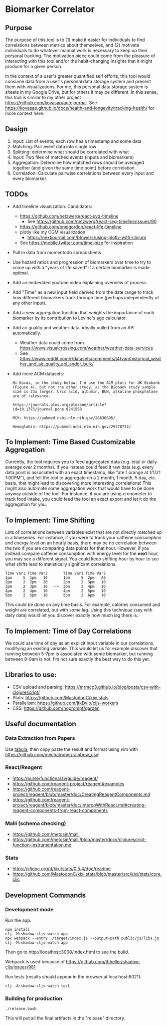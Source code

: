 # Biomarker Correlator

## Purpose

The purpose of this tool is to (1) make it easier for individuals to find
correlations between metrics about themselves, and (2) motivate individuals to
do whatever manual work is necessary to keep up their personal tracking. The
motivation piece could come from the pleasure of interacting with this tool
and/or the habit-changing insights that it might produce for a given person.

In the context of a user's greater quantified self efforts, this tool would
consume data from a user's personal data storage system and present them with
visualizations.  For me, this personal data storage system is sheets in my
Google Drive, but for others it may be different. In this sense, this tool is
similar to my other project https://github.com/kovasap/autojournal. See
https://kovasap.github.io/docs/health-and-longevity/tracking-health/ for more
context here.

## Design

1. Input: List of events; each row has a timestamp and some data
1. Matching: Pair event data into single row
1. Splitting: determine what should be correlated with what
1. Input: Two files of matched events (inputs and biomarkers)
1. Aggregation: Determine how matched rows should be averaged together (and
   given the same time point) before correlation.
1. Correlation: Calculate pairwise correlations between every input and every
   biomarker.

## TODOs

 - Add timeline visualization. Candidates:
   - https://github.com/netzwerg/react-svg-timeline
     - See https://github.com/netzwerg/react-svg-timeline/issues/90
   - https://github.com/onejgordon/react-life-timeline
   - plotly like my CGM visualization
     - https://nextjournal.com/btowers/using-plotly-with-clojure
   - See https://mobile.twitter.com/timelinize for inspiration
 - Pull in data from momentodb spreadsheets
 - Use hazard ratios and progression of biomarkers over time to try to come up
   with a "years of life saved" if a certain biomarker is made optimal.
 - Add an embedded youtube video explaining overview of process.
 - Add "Time" as a new input field derived from the date range to track how
   different biomarkers track through time (perhaps independently of any other
   input).
 - Add a new aggregation function that weights the importance of each biomarker
   by its contribution to Levine's age calculator.
 - Add air quality and weather data, ideally pulled from an API automatically.
   - Weather data could come from
     https://www.visualcrossing.com/weather/weather-data-services
   - See https://www.reddit.com/r/datasets/comments/t4tyan/historical_weather_and_air_quality_api_andor_bulk/

 - Add more ACM datasets:

   ```
   Hi Kovas, in the study below, I'd use the ACM plots for UK Biobank (Figure 4), but not the other study, as the Biobank study sample size is 23x larger. Uric acid, albumin, BUN, alkaline phosphatase are of relevance.

   https://journals.plos.org/plosone/article?id=10.1371/journal.pone.0241558

   MCV: https://pubmed.ncbi.nlm.nih.gov/26630695/

   Hemoglobin: https://pubmed.ncbi.nlm.nih.gov/29378732/
   ```

## To Implement: Time Based Customizable Aggregation

Currently, the tool requires you to feed aggregated data (e.g. total or daily
average over 2 months). If you instead could feed it raw data (e.g. every data
point is associated with an exact timestamp, like "ate 1 orange at 1/1/21
1:00PM"), and tell the tool to aggregate on a 2 month, 1 month, 5 day, etc.
basis, that might lead to discovering more interesting correlations! This might
also automate some aggregation work that would have to be done anyway outside
of the tool. For instance, if you are using cronometer to track food intake,
you could feed the tool an exact export and let it do the aggregation for you.

## To Implement: Time Shifting

Lots of correlations between variables exist that are not directly matched up
in a timeseries. For instance, if you were to track your caffeine consumption
and energy level on an hourly basis, there may be no correlation between the
two if you are comparing data points for that hour. However, if you instead
compare caffeine consumption with energy level for the **next** hour, you may
see a different signal. You could keep shifting hour by hour to see what shifts
lead to statistically significant correlations.

```
Time Var1 Time Var2       Time Var1 Time Var2
1pm     5  1pm   10       1pm     5  2pm   20
2pm     2  2pm   20       2pm     2  3pm   10
3pm     2  3pm   10  -->  3pm     2  4pm   10
4pm     2  4pm   10       4pm     2  5pm   10
5pm     2  5pm   10       5pm     2  6pm   10

```

This could be done on any time basis. For example, calories consumed and weight
are correlated, but with some lag. Using this technique (say with daily data)
would let you discover exactly how much lag there is.

## To Implement: Time of Day Correlations

We could use time of day as an explicit input variable in our correlations,
modifying an existing variable. This would let us for example discover that
running between 5-7pm is associated with some biomarker, but running between
8-9am is not. I'm not sure exactly the best way to do this yet.

## Libraries to use:

 - CSV upload and parsing: https://mrmcc3.github.io/blog/posts/csv-with-clojurescript/
 - Stats: https://github.com/MastodonC/kixi.stats
 - Parallelism: https://github.com/jtkDvlp/cljs-workers
 - CSS: https://github.com/noprompt/garden

## Useful documentation

### Data Extraction from Papers

Use [tabula](https://github.com/tabulapdf/tabula#other-platforms-eg-linux),
then copy paste the result and format using vim with
https://github.com/mechatroner/rainbow_csv!

### React/Reagent

 - https://purelyfunctional.tv/guide/reagent/
 - https://github.com/reagent-project/reagent#examples
 - https://github.com/reagent-project/reagent/blob/master/doc/CreatingReagentComponents.md
 - https://github.com/reagent-project/reagent/blob/master/doc/InteropWithReact.md#creating-reagent-components-from-react-components

### Malli (schema checking)

 - https://github.com/metosin/malli
 - https://github.com/metosin/malli/blob/master/docs/clojurescript-function-instrumentation.md

### Stats

 - https://cljdoc.org/d/kixi/stats/0.5.4/doc/readme
 - https://github.com/MastodonC/kixi.stats/blob/master/src/kixi/stats/core.cljc

## Development Commands

### Development mode

Run the app:
```
npm install
clj -M:shadow-cljs watch app
npx webpack --entry ./target/index.js --output-path public/js/libs.js
clj -M:shadow-cljs watch app
```

Then go to http://localhost:3000/index.html to see the build.

Webpack is used because of https://github.com/thheller/shadow-cljs/issues/981

Run tests (results should appear in the browser at localhost:8021):
```
clj -A:shadow-cljs watch test
```

### Building for production

```
./release.bash
```

This will put all the final artifacts in the "release" directory.
